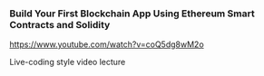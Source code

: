 ### Build Your First Blockchain App Using Ethereum Smart Contracts and Solidity
https://www.youtube.com/watch?v=coQ5dg8wM2o

Live-coding style video lecture
